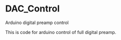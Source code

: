 DAC_Control
===========

Arduino digital preamp control

This is code for arduino control of full digital preamp.
